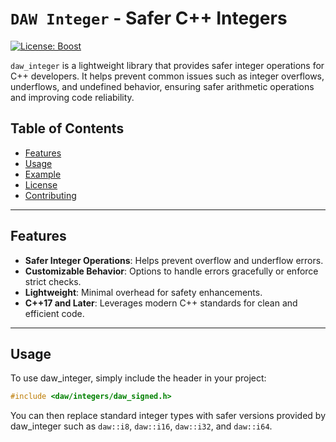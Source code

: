 # `DAW Integer` - Safer C++ Integers

[![License: Boost](https://img.shields.io/badge/License-Boost%201.0-blue.svg)](https://www.boost.org/LICENSE_1_0.txt)

`daw_integer` is a lightweight library that provides safer integer operations for C++ developers. It helps prevent common issues such as integer overflows, underflows, and undefined behavior, ensuring safer arithmetic operations and improving code reliability.

## Table of Contents

- [Features](#features)
- [Usage](#usage)
- [Example](#example)
- [License](#license)
- [Contributing](#contributing)

---

## Features

- **Safer Integer Operations**: Helps prevent overflow and underflow errors.
- **Customizable Behavior**: Options to handle errors gracefully or enforce strict checks.
- **Lightweight**: Minimal overhead for safety enhancements.
- **C++17 and Later**: Leverages modern C++ standards for clean and efficient code.

---

## Usage 
To use daw_integer, simply include the header in your project:

```cpp
#include <daw/integers/daw_signed.h>
```
You can then replace standard integer types with safer versions provided by daw_integer such as `daw::i8`, `daw::i16`, `daw::i32`, and `daw::i64`.

 
